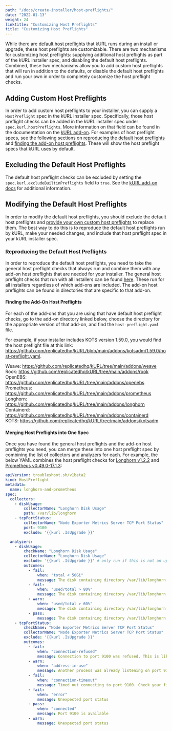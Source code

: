 ```yaml
---
path: "/docs/create-installer/host-preflights/"
date: "2022-01-13"
weight: 24
linktitle: "Customizing Host Preflights"
title: "Customizing Host Preflights"
---
```


While there are [default host preflights](/docs/install-with-kurl/host-preflights) that kURL runs during an install or upgrade, these host preflights are customizable.
There are two mechanisms for customizing host preflights: supplying additional host preflights as part of the kURL installer spec, and disabling the default host preflights.
Combined, these two mechanisms allow you to add custom host preflights that will run in addition to the defaults, or disable the default host preflights and run your own in order to completely customize the host preflight checks.

## Adding Custom Host Preflights

In order to add custom host preflights to your installer, you can supply a `HostPreflight` spec in the kURL installer spec.
Specifically, those host preflight checks can be added in the kURL installer spec under `spec.kurl.hostPreflights`.
More information on that field can be found in the documentation on the [kURL add-on](/docs/add-ons/kurl).
For examples of host preflight specs, see the following sections on [reproducing the default host preflights](#reproducing-the-default-host-preflights) and [finding the add-on host preflights](#finding-the-add-on-host-preflights). These will show the host preflight specs that kURL uses by default.

## Excluding the Default Host Preflights

The default host preflight checks can be excluded by setting the `spec.kurl.excludeBuiltinPreflights` field to `true`. See the [kURL add-on docs](/docs/add-ons/kurl) for additional information.

## Modifying the Default Host Preflights

In order to modify the default host preflights, you should exclude the default host preflights and [provide your own custom host preflights](#adding-custom-host-preflights) to replace them.
The best way to do this is to reproduce the default host preflights run by kURL, make your needed changes, and include that host preflight spec in your kURL installer spec.

### Reproducing the Default Host Preflights

In order to reproduce the default host preflights, you need to take the general host preflight checks that always run and combine them with any add-on host preflights that are needed for your installer.
The general host preflight checks that run with all installers can be found [here](https://github.com/replicatedhq/kURL/blob/main/pkg/preflight/assets/host-preflights.yaml). These run for all installers regardless of which add-ons are included.
The add-on host preflights can be found in directories that are specific to that add-on.

#### Finding the Add-On Host Preflights

For each of the add-ons that you are using that have default host preflight checks, go to the add-on directory linked below, choose the directory for the appropriate version of that add-on, and find the `host-preflight.yaml` file.

For example, if your installer includes KOTS version 1.59.0, you would find the host preflight file at this link: https://github.com/replicatedhq/kURL/blob/main/addons/kotsadm/1.59.0/host-preflight.yaml.

Weave: https://github.com/replicatedhq/kURL/tree/main/addons/weave<br>
Rook: https://github.com/replicatedhq/kURL/tree/main/addons/rook<br>
OpenEBS: https://github.com/replicatedhq/kURL/tree/main/addons/openebs<br>
Prometheus: https://github.com/replicatedhq/kURL/tree/main/addons/prometheus<br>
Longhorn: https://github.com/replicatedhq/kURL/tree/main/addons/longhorn<br>
Containerd: https://github.com/replicatedhq/kURL/tree/main/addons/containerd<br>
KOTS: https://github.com/replicatedhq/kURL/tree/main/addons/kotsadm

#### Merging Host Preflights into One Spec

Once you have found the general host preflights and the add-on host preflights you need, you can merge these into one host preflight spec by combining the list of collectors and analyzers for each.
For example, the below YAML combines the host preflight checks for [Longhorn v1.2.2](https://github.com/replicatedhq/kURL/blob/main/addons/longhorn/1.2.2/host-preflight.yaml) and [Prometheus v0.49.0-17.1.3](https://github.com/replicatedhq/kURL/blob/main/addons/prometheus/0.49.0-17.1.3/host-preflight.yaml):
```yaml
apiVersion: troubleshoot.sh/v1beta2
kind: HostPreflight
metadata:
  name: longhorn-and-prometheus
spec:
  collectors:
    - diskUsage:
        collectorName: "Longhorn Disk Usage"
        path: /var/lib/longhorn
    - tcpPortStatus:
        collectorName: "Node Exporter Metrics Server TCP Port Status"
        port: 9100
        exclude: '{{kurl .IsUpgrade }}'

  analyzers:
    - diskUsage:
        checkName: "Longhorn Disk Usage"
        collectorName: "Longhorn Disk Usage"
        exclude: '{{kurl .IsUpgrade }}' # only run if this is not an upgrade
        outcomes:
          - fail:
              when: "total < 50Gi"
              message: The disk containing directory /var/lib/longhorn has less than 50Gi of total space
          - fail:
              when: "used/total > 80%"
              message: The disk containing directory /var/lib/longhorn is more than 80% full
          - warn:
              when: "used/total > 60%"
              message: The disk containing directory /var/lib/longhorn is more than 60% full
          - pass:
              message: The disk containing directory /var/lib/longhorn has at least 20Gi disk space available and is at least 50Gi in size
    - tcpPortStatus:
        checkName: "Node Exporter Metrics Server TCP Port Status"
        collectorName: "Node Exporter Metrics Server TCP Port Status"
        exclude: '{{kurl .IsUpgrade }}'
        outcomes:
          - fail:
              when: "connection-refused"
              message: Connection to port 9100 was refused. This is likely to be a routing problem since this preflight configures a test server to listen on this port.
          - warn:
              when: "address-in-use"
              message: Another process was already listening on port 9100.
          - fail:
              when: "connection-timeout"
              message: Timed out connecting to port 9100. Check your firewall.
          - fail:
              when: "error"
              message: Unexpected port status
          - pass:
              when: "connected"
              message: Port 9100 is available
          - warn:
              message: Unexpected port status
```
